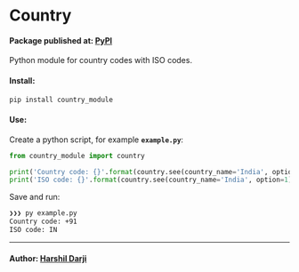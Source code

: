 # Country
#### Package published at: [PyPI](https://pypi.org/project/country_module/)

Python module for country codes with ISO codes.

#### Install:
```bash
pip install country_module
```

#### Use:
Create a python script, for example **`example.py`**:
```python
from country_module import country

print('Country code: {}'.format(country.see(country_name='India', option=0)))
print('ISO code: {}'.format(country.see(country_name='India', option=1)))
```
Save and run:
```bash
❯❯❯ py example.py
Country code: +91
ISO code: IN
```

---
#### Author: [Harshil Darji](https://github.com/harshildarji)
